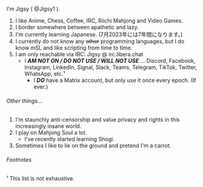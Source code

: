 I'm Jigsy ( @Jigsy1 ).

1. I like Anime, Chess, Coffee, IRC, Riichi Mahjong and Video Games.
2. I border somewhere between apathetic and lazy.
3. I'm currently learning Japanese. (7月2023年には7年間になります。)
4. I currently do not know any ~~other~~ programming languages, but I do know mSL and like scripting from time to time.
5. I am only reachable via IRC: Jigsy @ irc.libera.chat
   - I ***AM NOT ON / DO NOT USE / WILL NOT USE*** ... Discord, Facebook, Instagram, LinkedIn, Signal, Slack, Teams, Telegram, TikTok, Twitter, WhatsApp, etc.¹
      - I ***DO*** have a Matrix account, but only use it once every epoch. (If ever.)

###### Other things...

1. I'm staunchly anti-censorship and value privacy and rights in this increasingly insane world.
2. I play on Mahjong Soul a lot.
   - I've recently started learning Shogi.
3. Sometimes I like to lie on the ground and pretend I'm a carrot.

###### Footnotes

¹ This list is not exhaustive.
